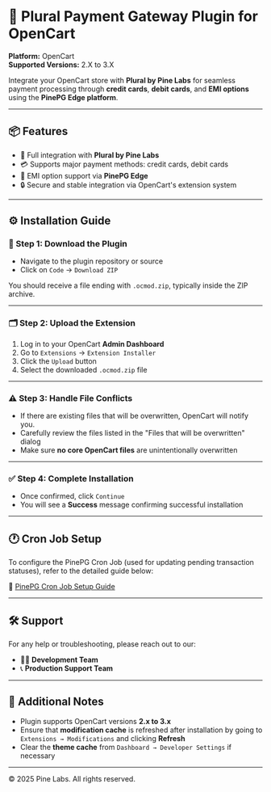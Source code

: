 # 🛒 Plural Payment Gateway Plugin for OpenCart

**Platform:** OpenCart  
**Supported Versions:** 2.X to 3.X  

Integrate your OpenCart store with **Plural by Pine Labs** for seamless payment processing through **credit cards**, **debit cards**, and **EMI options** using the **PinePG Edge platform**.

---

## 📦 Features

- 🔗 Full integration with **Plural by Pine Labs**
- 💳 Supports major payment methods: credit cards, debit cards
- 🧾 EMI option support via **PinePG Edge**
- 🔒 Secure and stable integration via OpenCart's extension system

---

## ⚙️ Installation Guide

### 🔽 Step 1: Download the Plugin

- Navigate to the plugin repository or source
- Click on `Code` → `Download ZIP`

You should receive a file ending with `.ocmod.zip`, typically inside the ZIP archive.

---

### 🗂 Step 2: Upload the Extension

1. Log in to your OpenCart **Admin Dashboard**
2. Go to `Extensions` → `Extension Installer`
3. Click the `Upload` button
4. Select the downloaded `.ocmod.zip` file

---

### ⚠️ Step 3: Handle File Conflicts

- If there are existing files that will be overwritten, OpenCart will notify you.
- Carefully review the files listed in the "Files that will be overwritten" dialog
- Make sure **no core OpenCart files** are unintentionally overwritten

---

### ✅ Step 4: Complete Installation

- Once confirmed, click `Continue`
- You will see a **Success** message confirming successful installation

---

## 🕐 Cron Job Setup

To configure the PinePG Cron Job (used for updating pending transaction statuses), refer to the detailed guide below:

🔗 [PinePG Cron Job Setup Guide](https://docs.google.com/document/d/1QNCQaDgustBBwLfrxktk0UlwK2RJ2OOA/edit)

---

## 🛠 Support

For any help or troubleshooting, please reach out to our:

- 👨‍💻 **Development Team**
- 📞 **Production Support Team**

---

## 📘 Additional Notes

- Plugin supports OpenCart versions **2.x to 3.x**
- Ensure that **modification cache** is refreshed after installation by going to `Extensions → Modifications` and clicking **Refresh**
- Clear the **theme cache** from `Dashboard → Developer Settings` if necessary

---

© 2025 Pine Labs. All rights reserved.
